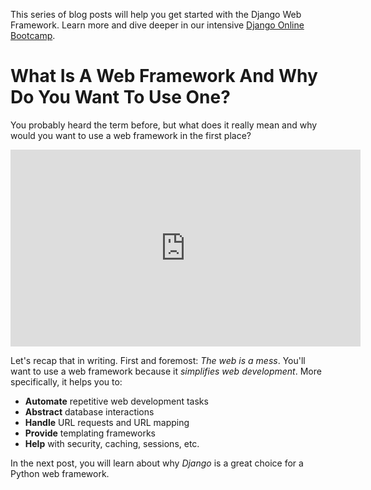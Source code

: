 This series of blog posts will help you get started with the Django Web Framework. Learn more and dive deeper in our intensive [Django Online Bootcamp](https://codingnomads.co/courses/django-course-learn-django-online).

# What Is A Web Framework And Why Do You Want To Use One?

You probably heard the term before, but what does it really mean and why would you want to use a web framework in the first place?

<iframe width="560" height="315" src="https://www.youtube.com/embed/joUGCwXHWWE" frameborder="0" allow="accelerometer; autoplay; encrypted-media; gyroscope; picture-in-picture" allowfullscreen></iframe>

Let's recap that in writing. First and foremost: _The web is a mess_. You'll want to use a web framework because it _simplifies web development_. More specifically, it helps you to:

- **Automate** repetitive web development tasks
- **Abstract** database interactions
- **Handle** URL requests and URL mapping
- **Provide** templating frameworks
- **Help** with security, caching, sessions, etc.

In the next post, you will learn about why _Django_ is a great choice for a Python web framework.
